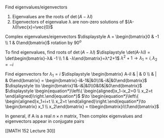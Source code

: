 Find eigenvalues/eigenvectors
	
1) Eigenvalues are the roots of $\det(A-λI)$
2) Eigenvectors of eigenvalue λ are non-zero solutions of $(A-λI)\vec{x}=\vec{0}$

Complex eigenvalues/eigenvectors
$\displaystyle A = \begin{bmatrix}0 & -1 \\ 1 & 0\end{bmatrix}$
	rotation by $90^o$

To find eigenvalues, find roots of $\det(A-λI)$
	$\displaystyle \det(A-λI) = \det\begin{bmatrix}-λ& -1 \\ 1 & -λ\end{bmatrix}=λ^2+1$
	$λ^2+1 \to λ_1=i, λ_2=-i$

Find eigenvectors for $λ_1 = i$
	$\displaystyle \begin{bmatrix} A-iI & | & 0 \\ & | & 0\end{bmatrix} = \begin{bmatrix}-i&-1&|&0\\1&-i&|&0\end{bmatrix}$
	$\displaystyle \to \begin{bmatrix}1&-i&|&0\\0&0&|&0\end{bmatrix}$
	  $\displaystyle \begin{equation*}\left\{ \begin{aligned}x_1-ix_2=0 \\ x_2=t \end{aligned}\right.\end{equation*}$
	  $\to \begin{equation*}\left\{ \begin{aligned}x_1=i+t \\ x_2=t \end{aligned}\right.\end{equation*}\to \begin{bmatrix} x_1 \\ x_2\end{bmatrix} = t\begin{bmatrix}i\\1\end{bmatrix}$

In general, if A is a real $n\times n$ matrix, Then complex eigenvalues and eigenvectors appear in conjugate pairs

[[MATH 152 Lecture 30]]